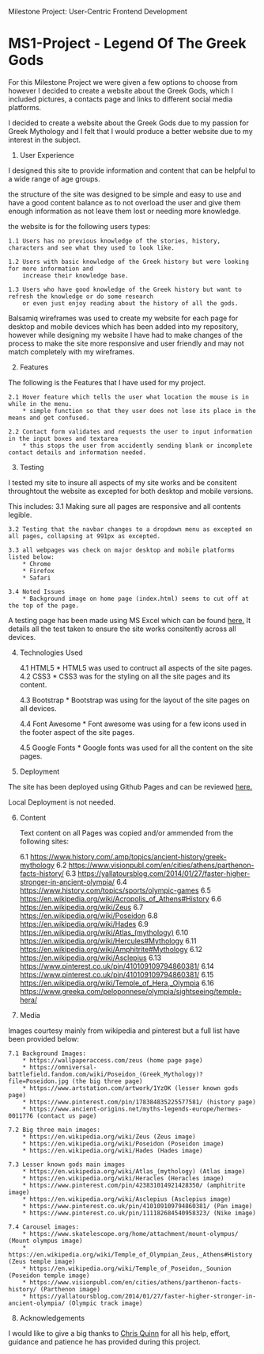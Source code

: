 Milestone Project: User-Centric Frontend Development 

# MS1-Project - Legend Of The Greek Gods

For this Milestone Project we were given a few options to choose from however I decided to create a website 
about the Greek Gods, which I included pictures, a contacts page and links to different social media platforms.

I decided to create a website about the Greek Gods due to my passion for Greek Mythology and I felt that I would
produce a better website due to my interest in the subject.

1. User Experience

I designed this site to provide information and content that can be helpful to a wide range of age groups.

the structure of the site was designed to be simple and easy to use and have a good content balance as to not
overload the user and give them enough information as not leave them lost or needing more knowledge.

the website is for the following users types:
    
    1.1 Users has no previous knowledge of the stories, history, characters and see what they used to look like.

    1.2 Users with basic knowledge of the Greek history but were looking for more information and
        increase their knowledge base.

    1.3 Users who have good knowledge of the Greek history but want to refresh the knowledge or do some research 
        or even just enjoy reading about the history of all the gods.

Balsamiq wireframes was used to create my website for each page for desktop and mobile devices which has been 
added into my repository, however while designing my website I have had to make changes of the process to make the 
site more responsive and user friendly and may not match completely with my wireframes.

2. Features

The following is the Features that I have used for my project.

    2.1 Hover feature which tells the user what location the mouse is in while in the menu.
        * simple function so that they user does not lose its place in the means and get confused.

    2.2 Contact form validates and requests the user to input information in the input boxes and textarea
        * this stops the user from accidently sending blank or incomplete contact details and information needed.    

3. Testing

I tested my site to insure all aspects of my site works and be consitent throughtout the website as excepted 
for both desktop and mobile versions.

This includes:
    3.1 Making sure all pages are responsive and all contents legible.
    
    3.2 Testing that the navbar changes to a dropdown menu as excepted on all pages, collapsing at 991px as excepted.
    
    3.3 all webpages was check on major desktop and mobile platforms listed below:
        * Chrome
        * Firefox
        * Safari

    3.4 Noted Issues
        * Background image on home page (index.html) seems to cut off at the top of the page.

A testing page has been made using MS Excel which can be found <a href="Test Page (MS1 Project).xlsx">here.</a> 
It details all the test taken to ensure the site works consitently across all devices.

4. Technologies Used

    4.1 HTML5
        * HTML5 was used to contruct all aspects of the site pages.
    4.2 CSS3 
        * CSS3 was for the styling on all the site pages and its content.

    4.3 Bootstrap 
        * Bootstrap was using for the layout of the site pages on all devices.

    4.4 Font Awesome
        * Font awesome was using for a few icons used in the footer aspect of the site pages.

    4.5 Google Fonts
        * Google fonts was used for all the content on the site pages.

5. Deployment

The site has been deployed using Github Pages and can be reviewed <a href="https://manni8436.github.io/MS1-Project/">here.</a>

Local Deployment is not needed.

6. Content

    Text content on all Pages was copied and/or ammended from the following sites:
    
    6.1  https://www.history.com/.amp/topics/ancient-history/greek-mythology
    6.2  https://www.visionpubl.com/en/cities/athens/parthenon-facts-history/
    6.3  https://yallatoursblog.com/2014/01/27/faster-higher-stronger-in-ancient-olympia/
    6.4  https://www.history.com/topics/sports/olympic-games
    6.5  https://en.wikipedia.org/wiki/Acropolis_of_Athens#History
    6.6  https://en.wikipedia.org/wiki/Zeus
    6.7  https://en.wikipedia.org/wiki/Poseidon 
    6.8  https://en.wikipedia.org/wiki/Hades
    6.9  https://en.wikipedia.org/wiki/Atlas_(mythology)
    6.10 https://en.wikipedia.org/wiki/Hercules#Mythology
    6.11 https://en.wikipedia.org/wiki/Amphitrite#Mythology
    6.12 https://en.wikipedia.org/wiki/Asclepius
    6.13 https://www.pinterest.co.uk/pin/410109109794860381/
    6.14 https://www.pinterest.co.uk/pin/410109109794860381/
    6.15 https://en.wikipedia.org/wiki/Temple_of_Hera,_Olympia
    6.16 https://www.greeka.com/peloponnese/olympia/sightseeing/temple-hera/

7. Media

Images courtesy mainly from wikipedia and pinterest but a full list have been provided below:

    7.1 Background Images:
        * https://wallpaperaccess.com/zeus (home page page)
        * https://omniversal-battlefield.fandom.com/wiki/Poseidon_(Greek_Mythology)?file=Poseidon.jpg (the big three page)
        * https://www.artstation.com/artwork/1YzOK (lesser known gods page)
        * https://www.pinterest.com/pin/178384835225577581/ (history page)
        * https://www.ancient-origins.net/myths-legends-europe/hermes-0011776 (contact us page)

    7.2 Big three main images:
        * https://en.wikipedia.org/wiki/Zeus (Zeus image)
        * https://en.wikipedia.org/wiki/Poseidon (Poseidon image)
        * https://en.wikipedia.org/wiki/Hades (Hades image)
    
    7.3 Lesser known gods main images
        * https://en.wikipedia.org/wiki/Atlas_(mythology) (Atlas image)
        * https://en.wikipedia.org/wiki/Heracles (Heracles image)
        * https://www.pinterest.com/pin/423831014921428350/ (amphitrite image)
        * https://en.wikipedia.org/wiki/Asclepius (Asclepius image)
        * https://www.pinterest.co.uk/pin/410109109794860381/ (Pan image)
        * https://www.pinterest.co.uk/pin/111182684540958323/ (Nike image)

    7.4 Carousel images:
        * https://www.skatelescope.org/home/attachment/mount-olympus/ (Mount olympus image)
        * https://en.wikipedia.org/wiki/Temple_of_Olympian_Zeus,_Athens#History (Zeus temple image)
        * https://en.wikipedia.org/wiki/Temple_of_Poseidon,_Sounion (Poseidon temple image)
        * https://www.visionpubl.com/en/cities/athens/parthenon-facts-history/ (Parthenon image)
        * https://yallatoursblog.com/2014/01/27/faster-higher-stronger-in-ancient-olympia/ (Olympic track image)
        
8. Acknowledgements

I would like to give a big thanks to <a href="https://github.com/10xOXR">Chris Quinn</a> for all his help, effort, guidance
and patience he has provided during this project.